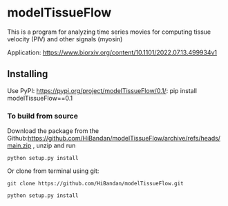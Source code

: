 # modelTissueFlow

This is a program for analyzing time series movies for computing tissue velocity (PIV) and other signals (myosin)

Application: https://www.biorxiv.org/content/10.1101/2022.07.13.499934v1

## Installing

Use PyPI: <https://pypi.org/project/modelTissueFlow/0.1/>:
pip install modelTissueFlow==0.1

### To build from source

Download the package from the Github:https://github.com/HiBandan/modelTissueFlow/archive/refs/heads/main.zip , unzip and run

    python setup.py install
    
Or clone from terminal using git: 

    git clone https://github.com/HiBandan/modelTissueFlow.git

    python setup.py install

